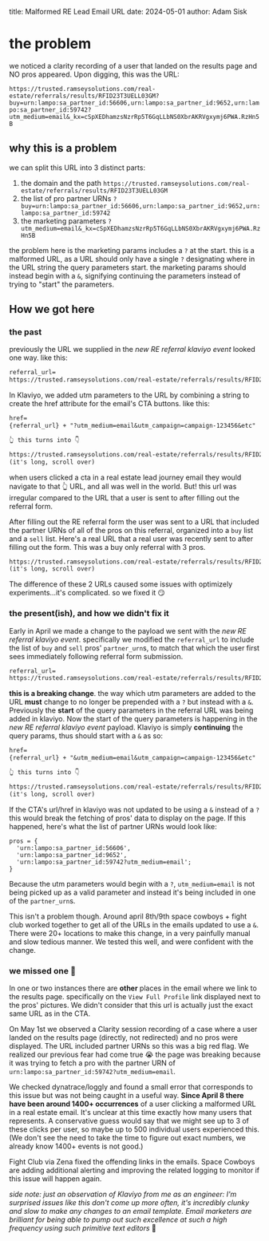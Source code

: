 title: Malformed RE Lead Email URL
date: 2024-05-01
author: Adam Sisk

# the problem

we noticed a clarity recording of a user that landed on the results page and NO pros appeared. Upon digging, this was the URL:

`https://trusted.ramseysolutions.com/real-estate/referrals/results/RFID23T3UELL03GM?buy=urn:lampo:sa_partner_id:56606,urn:lampo:sa_partner_id:9652,urn:lampo:sa_partner_id:59742?utm_medium=email&_kx=cSpXEDhamzsNzrRp5T6GqLLbNS0XbrAKRVgxymj6PWA.RzHn5B`

## why this is a problem

we can split this URL into 3 distinct parts:

1. the domain and the path
   `https://trusted.ramseysolutions.com/real-estate/referrals/results/RFID23T3UELL03GM`
2. the list of pro partner URNs
   `?buy=urn:lampo:sa_partner_id:56606,urn:lampo:sa_partner_id:9652,urn:lampo:sa_partner_id:59742`
3. the marketing parameters
   `?utm_medium=email&_kx=cSpXEDhamzsNzrRp5T6GqLLbNS0XbrAKRVgxymj6PWA.RzHn5B`

the problem here is the marketing params includes a `?` at the start. this is a malformed URL, as a URL should only have a single `?` designating where in the URL string the query parameters start. the marketing params should instead begin with a `&`, signifying continuing the parameters instead of trying to "start" the parameters.

## How we got here

### the past

previously the URL we supplied in the _new RE referral klaviyo event_ looked one way. like this:

```md
referral_url=
https://trusted.ramseysolutions.com/real-estate/referrals/results/RFID23T3UELL03GM
```

In Klaviyo, we added utm parameters to the URL by combining a string to create the href attribute for the email's CTA buttons. like this:

```md
href=
{referral_url} + "?utm_medium=email&utm_campaign=campaign-123456&etc"

👆 this turns into 👇

https://trusted.ramseysolutions.com/real-estate/referrals/results/RFID23T3UELL03GM?utm_medium=email&utm_campaign=campaign-123456&etc
(it's long, scroll over)
```

when users clicked a cta in a real estate lead journey email they would navigate to that 👆 URL, and all was well in the world. But! this url was irregular compared to the URL that a user is sent to after filling out the referral form.

After filling out the RE referral form the user was sent to a URL that included the partner URNs of all of the pros on this referral, organized into a `buy` list and a `sell` list. Here's a real URL that a real user was recently sent to after filling out the form. This was a buy only referral with 3 pros.

```md
https://trusted.ramseysolutions.com/real-estate/referrals/results/RFID23T3UELL03GM?buy=urn:lampo:sa_partner_id:56606,urn:lampo:sa_partner_id:9652,urn:lampo:sa_partner_id:59742
(it's long, scroll over)
```

The difference of these 2 URLs caused some issues with optimizely experiments...it's complicated. so we fixed it 😏

### the present(ish), and how we didn't fix it

Early in April we made a change to the payload we sent with the _new RE referral klaviyo event_. specifically we modified the `referral_url` to include the list of `buy` and `sell` pros' `partner_urn`s, to match that which the user first sees immediately following referral form submission.

```md
referral_url=
https://trusted.ramseysolutions.com/real-estate/referrals/results/RFID23T3UELL03GM?buy=urn:lampo:sa_partner_id:56606,urn:lampo:sa_partner_id:9652,urn:lampo:sa_partner_id:59742
```

**this is a breaking change**. the way which utm parameters are added to the URL **must** change to no longer be prepended with a `?` but instead with a `&`. Previously the **start** of the query parameters in the referral URL was being added in klaviyo. Now the start of the query parameters is happening in the _new RE referral klaviyo event_ payload. Klaviyo is simply **continuing** the query params, thus should start with a `&` as so:

```md
href=
{referral_url} + "&utm_medium=email&utm_campaign=campaign-123456&etc"

👆 this turns into 👇

https://trusted.ramseysolutions.com/real-estate/referrals/results/RFID23T3UELL03GM?buy=urn:lampo:sa_partner_id:56606,urn:lampo:sa_partner_id:9652,urn:lampo:sa_partner_id:59742&utm_medium=email&utm_campaign=campaign-123456&etc
(it's long, scroll over)
```

If the CTA's url/href in klaviyo was not updated to be using a `&` instead of a `?` this would break the fetching of pros' data to display on the page. If this happened, here's what the list of partner URNs would look like:

```tsx
pros = {
  'urn:lampo:sa_partner_id:56606',
  'urn:lampo:sa_partner_id:9652',
  'urn:lampo:sa_partner_id:59742?utm_medium=email';
}
```

Because the utm parameters would begin with a `?`, `utm_medium=email` is not being picked up as a valid parameter and instead it's being included in one of the `partner_urn`s.

This isn't a problem though. Around april 8th/9th space cowboys + fight club worked together to get all of the URLs in the emails updated to use a `&`. There were 20+ locations to make this change, in a very painfully manual and slow tedious manner. We tested this well, and were confident with the change.

### we missed one 🙈

In one or two instances there are **other** places in the email where we link to the results page. specifically on the `View Full Profile` link displayed next to the pros' pictures. We didn't consider that this url is actually just the exact same URL as in the CTA.

On May 1st we observed a Clarity session recording of a case where a user landed on the results page (directly, not redirected) and no pros were displayed. The URL included partner URNs so this was a big red flag. We realized our previous fear had come true 😭 the page was breaking because it was trying to fetch a pro with the partner URN of `urn:lampo:sa_partner_id:59742?utm_medium=email`.

We checked dynatrace/loggly and found a small error that corresponds to this issue but was not being caught in a useful way. **Since April 8 there have been around 1400+ occurrences** of a user clicking a malformed URL in a real estate email. It's unclear at this time exactly how many users that represents. A conservative guess would say that we might see up to 3 of these clicks per user, so maybe up to 500 individual users experienced this. (We don't see the need to take the time to figure out exact numbers, we already know 1400+ events is not good.)

Fight Club via Zena fixed the offending links in the emails. Space Cowboys are adding additional alerting and improving the related logging to monitor if this issue will happen again.

_side note: just an observation of Klaviyo from me as an engineer: I'm surprised issues like this don't come up more often, it's incredibly clunky and slow to make any changes to an email template. Email marketers are brilliant for being able to pump out such excellence at such a high frequency using such primitive text editors_ 👏
